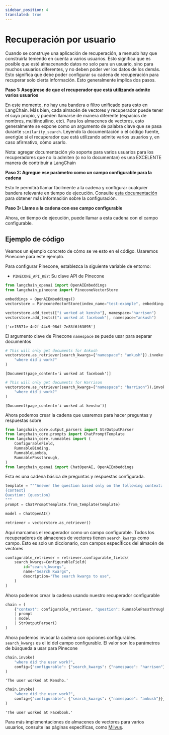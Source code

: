 ```yaml
---
sidebar_position: 4
translated: true
---
```


# Recuperación por usuario

Cuando se construye una aplicación de recuperación, a menudo hay que construirla teniendo en cuenta a varios usuarios. Esto significa que es posible que esté almacenando datos no solo para un usuario, sino para muchos usuarios diferentes, y no deben poder ver los datos de los demás. Esto significa que debe poder configurar su cadena de recuperación para recuperar solo cierta información. Esto generalmente implica dos pasos.

**Paso 1: Asegúrese de que el recuperador que está utilizando admite varios usuarios**

En este momento, no hay una bandera o filtro unificado para esto en LangChain. Más bien, cada almacén de vectores y recuperador puede tener el suyo propio, y pueden llamarse de manera diferente (espacios de nombres, multiinquilino, etc). Para los almacenes de vectores, esto generalmente se expone como un argumento de palabra clave que se pasa durante `similarity_search`. Leyendo la documentación o el código fuente, averigüe si el recuperador que está utilizando admite varios usuarios y, en caso afirmativo, cómo usarlo.

Nota: agregar documentación y/o soporte para varios usuarios para los recuperadores que no lo admiten (o no lo documentan) es una EXCELENTE manera de contribuir a LangChain

**Paso 2: Agregue ese parámetro como un campo configurable para la cadena**

Esto le permitirá llamar fácilmente a la cadena y configurar cualquier bandera relevante en tiempo de ejecución. Consulte [esta documentación](/docs/expression_language/primitives/configure) para obtener más información sobre la configuración.

**Paso 3: Llame a la cadena con ese campo configurable**

Ahora, en tiempo de ejecución, puede llamar a esta cadena con el campo configurable.

## Ejemplo de código

Veamos un ejemplo concreto de cómo se ve esto en el código. Usaremos Pinecone para este ejemplo.

Para configurar Pinecone, establezca la siguiente variable de entorno:

- `PINECONE_API_KEY`: Su clave API de Pinecone

```python
from langchain_openai import OpenAIEmbeddings
from langchain_pinecone import PineconeVectorStore
```

```python
embeddings = OpenAIEmbeddings()
vectorstore = PineconeVectorStore(index_name="test-example", embedding=embeddings)

vectorstore.add_texts(["i worked at kensho"], namespace="harrison")
vectorstore.add_texts(["i worked at facebook"], namespace="ankush")
```

```output
['ce15571e-4e2f-44c9-98df-7e83f6f63095']
```

El argumento clave de Pinecone `namespace` se puede usar para separar documentos

```python
# This will only get documents for Ankush
vectorstore.as_retriever(search_kwargs={"namespace": "ankush"}).invoke(
    "where did i work?"
)
```

```output
[Document(page_content='i worked at facebook')]
```

```python
# This will only get documents for Harrison
vectorstore.as_retriever(search_kwargs={"namespace": "harrison"}).invoke(
    "where did i work?"
)
```

```output
[Document(page_content='i worked at kensho')]
```

Ahora podemos crear la cadena que usaremos para hacer preguntas y respuestas sobre

```python
from langchain_core.output_parsers import StrOutputParser
from langchain_core.prompts import ChatPromptTemplate
from langchain_core.runnables import (
    ConfigurableField,
    RunnableBinding,
    RunnableLambda,
    RunnablePassthrough,
)
from langchain_openai import ChatOpenAI, OpenAIEmbeddings
```

Esta es una cadena básica de preguntas y respuestas configurada.

```python
template = """Answer the question based only on the following context:
{context}
Question: {question}
"""
prompt = ChatPromptTemplate.from_template(template)

model = ChatOpenAI()

retriever = vectorstore.as_retriever()
```

Aquí marcamos el recuperador como un campo configurable. Todos los recuperadores de almacenes de vectores tienen `search_kwargs` como campo. Esto es solo un diccionario, con campos específicos del almacén de vectores

```python
configurable_retriever = retriever.configurable_fields(
    search_kwargs=ConfigurableField(
        id="search_kwargs",
        name="Search Kwargs",
        description="The search kwargs to use",
    )
)
```

Ahora podemos crear la cadena usando nuestro recuperador configurable

```python
chain = (
    {"context": configurable_retriever, "question": RunnablePassthrough()}
    | prompt
    | model
    | StrOutputParser()
)
```

Ahora podemos invocar la cadena con opciones configurables. `search_kwargs` es el id del campo configurable. El valor son los parámetros de búsqueda a usar para Pinecone

```python
chain.invoke(
    "where did the user work?",
    config={"configurable": {"search_kwargs": {"namespace": "harrison"}}},
)
```

```output
'The user worked at Kensho.'
```

```python
chain.invoke(
    "where did the user work?",
    config={"configurable": {"search_kwargs": {"namespace": "ankush"}}},
)
```

```output
'The user worked at Facebook.'
```

Para más implementaciones de almacenes de vectores para varios usuarios, consulte las páginas específicas, como [Milvus](/docs/integrations/vectorstores/milvus).
